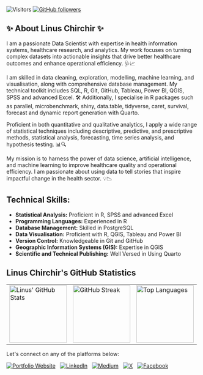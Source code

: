 ![Visitors](https://visitor-badge.laobi.icu/badge?page_id=linuschirchir.linuschirchir) 
[![GitHub followers](https://img.shields.io/github/followers/linuschirchir?label=Follow&style=social)](https://github.com/linuschirchir)

## ✨ About Linus Chirchir ✨

I am a passionate Data Scientist with expertise in health information systems, healthcare research, and analytics. My work focuses on turning complex datasets into actionable insights that drive better healthcare outcomes and enhance operational efficiency. 🩺📈

I am skilled in data cleaning, exploration, modelling, machine learning, and visualisation, along with comprehensive database management. My technical toolkit includes SQL, R, Git, GitHub, Tableau, Power BI, QGIS, SPSS and advanced Excel. 🛠️ Additionally, I specialise in R packages such as parallel, microbenchmark, shiny, data.table, tidyverse, caret, survival, forecast and dynamic report generation with Quarto.

Proficient in both quantitative and qualitative analytics, I apply a wide range of statistical techniques including descriptive, predictive, and prescriptive methods, statistical analysis, forecasting, time series analysis, and hypothesis testing. 📊🔍

My mission is to harness the power of data science, artificial intelligence, and machine learning to improve healthcare quality and operational efficiency. I am passionate about using data to tell stories that inspire impactful change in the health sector. 💡📉

## **Technical Skills:**

- **Statistical Analysis:** Proficient in R, SPSS and advanced Excel
- **Programming Languages:** Experienced in R
- **Database Management:** Skilled in PostgreSQL
- **Data Visualisation:** Proficient with R, QGIS, Tableau and Power BI
- **Version Control:** Knowledgeable in Git and GitHub
- **Geographic Information Systems (GIS):** Expertise in QGIS
- **Scientific and Technical Publishing:** Well Versed in Using Quarto

## Linus Chirchir's GitHub Statistics
<table>
  <tr>
    <td><img src="https://github-readme-stats.vercel.app/api?username=linuschirchir&show_icons=true&theme=radical" alt="Linus' GitHub Stats" height="150px"></td>
    <td><img src="https://streak-stats.demolab.com?user=linuschirchir&theme=radical" alt="GitHub Streak" height="150px"></td>
    <td><img src="https://github-readme-stats.vercel.app/api/top-langs/?username=linuschirchir&layout=compact&theme=radical" alt="Top Languages" height="150px"></td>    
  </tr>
</table>

Let's connect on any of the platforms below:

[![Portfolio Website](https://img.shields.io/badge/Portfolio-View%20Here-green?style=social)](https://linuschirchir.com/)
&nbsp;
[![LinkedIn](https://img.shields.io/badge/LinkedIn-blue?logo=linkedin&style=social)](https://www.linkedin.com/in/linuschirchir)
&nbsp;
[![Medium](https://img.shields.io/badge/Medium-blue?logo=medium&style=social)](https://linuschirchir.medium.com/)
&nbsp;
[![X](https://img.shields.io/badge/X-blue?logo=x&style=social)](https://x.com/LinusChirchir)
&nbsp;
[![Facebook](https://img.shields.io/badge/Facebook-blue?logo=facebook&style=social)](https://www.facebook.com/ChirchirLinus1)
